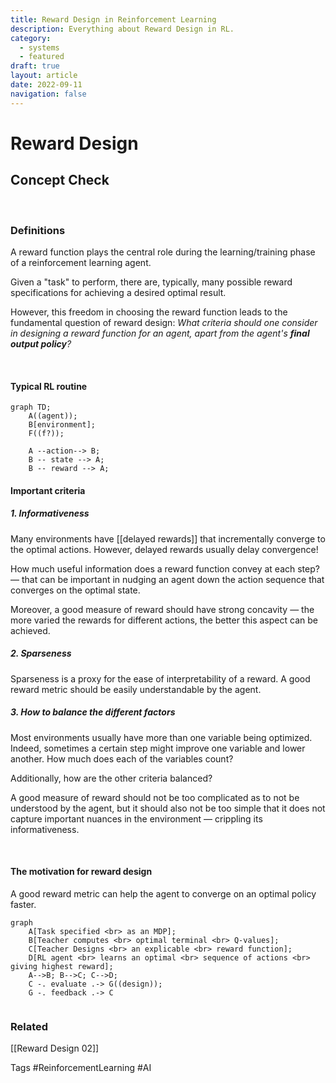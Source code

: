 ```yaml
---
title: Reward Design in Reinforcement Learning
description: Everything about Reward Design in RL.
category:
  - systems
  - featured
draft: true
layout: article
date: 2022-09-11
navigation: false
---
```


# Reward Design

## Concept Check
 
 &nbsp;
 
### Definitions

A reward function plays the central role during the 
learning/training phase of a reinforcement learning agent. 

Given a "task" to perform, there are, typically, many possible 
reward specifications for achieving a desired optimal result.

However, this freedom in choosing the reward function leads to
the fundamental question of reward design: _What criteria should one consider in designing a reward function for an agent, apart from the agent's **final output policy**?_

&nbsp;

#### Typical RL routine

```mermaid
graph TD;
	A((agent));
	B[environment];
	F((f?));
	
	A --action--> B;
	B -- state --> A;
	B -- reward --> A;
```

#### Important criteria

##### 1. Informativeness

Many environments have [[delayed rewards]] that incrementally converge to the optimal actions. However, delayed rewards usually delay convergence!

How much useful information does a reward function convey at each step? &mdash; that can be important in nudging an agent down the action sequence that converges on the optimal state.

Moreover, a good measure of reward should have strong concavity
&mdash; the more varied the rewards for different actions, the better this aspect can be achieved.

##### 2. Sparseness

Sparseness is a proxy for the ease of interpretability of a reward.
A good reward metric should be easily understandable by the agent.

##### 3. How to balance the different factors

Most environments usually have more than one variable being optimized.
Indeed, sometimes a certain step might improve one variable and lower another. How much does each of the variables count?

Additionally, how are the other criteria balanced? 

A good measure of reward should not be too complicated as to not be understood by the agent, but it should also not be too simple that it does not capture important nuances in the environment &mdash; crippling its informativeness.

&nbsp;

#### The motivation for reward design

A good reward metric can help the agent to converge on an optimal policy faster.

```mermaid
graph 
	A[Task specified <br> as an MDP];
	B[Teacher computes <br> optimal terminal <br> Q-values];
	C[Teacher Designs <br> an explicable <br> reward function];
	D[RL agent <br> learns an optimal <br> sequence of actions <br> giving highest reward];
	A-->B; B-->C; C-->D;
	C -. evaluate .-> G((design));
	G -. feedback .-> C
	
```

### Related
[[Reward Design 02]]

Tags
#ReinforcementLearning 
#AI
